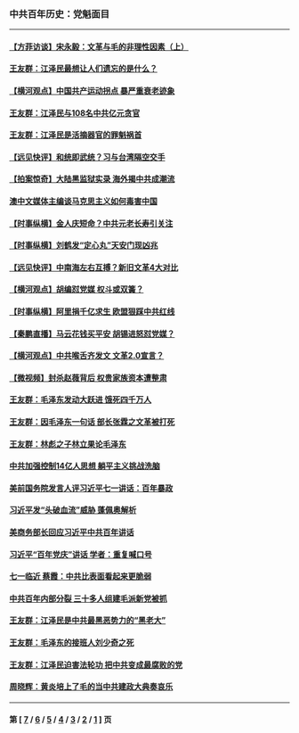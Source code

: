 ### 中共百年历史：党魁面目
---
#### [【方菲访谈】宋永毅：文革与毛的非理性因素（上）](../../pages/nf1176107/n13469956.md?06080430) 
#### [王友群：江泽民最想让人们遗忘的是什么？](../../pages/nf1176107/n13408949.md?06080430) 
#### [【横河观点】中国共产运动拐点 暴严重衰老迹象](../../pages/nf1176107/n13388333.md?06080430) 
#### [王友群：江泽民与108名中共亿元贪官](../../pages/nf1176107/n13352358.md?06080430) 
#### [王友群：江泽民是活摘器官的罪魁祸首](../../pages/nf1176107/n13336903.md?06080430) 
#### [【远见快评】和统即武统？习与台湾隔空交手](../../pages/nf1176107/n13297739.md?06080430) 
#### [【拍案惊奇】大陆黑监狱实录 海外揭中共成潮流](../../pages/nf1176107/n13288853.md?06080430) 
#### [澳中文媒体主编谈马克思主义如何毒害中国](../../pages/nf1176107/n13257387.md?06080430) 
#### [【时事纵横】金人庆短命？中共元老长寿引关注](../../pages/nf1176107/n13217934.md?06080430) 
#### [【时事纵横】刘鹤发“定心丸”天安门现凶兆](../../pages/nf1176107/n13215416.md?06080430) 
#### [【远见快评】中南海左右互搏？新旧文革4大对比](../../pages/nf1176107/n13214745.md?06080430) 
#### [【横河观点】胡编怼党媒 权斗或双簧？](../../pages/nf1176107/n13210864.md?06080430) 
#### [【时事纵横】阿里捐千亿求生 欧盟狠踩中共红线](../../pages/nf1176107/n13206431.md?06080430) 
#### [【秦鹏直播】马云花钱买平安 胡锡进怒怼党媒？](../../pages/nf1176107/n13206392.md?06080430) 
#### [【横河观点】中共喉舌齐发文 文革2.0宣言？](../../pages/nf1176107/n13201248.md?06080430) 
#### [【微视频】封杀赵薇背后 权贵家族资本遭整肃](../../pages/nf1176107/n13197798.md?06080430) 
#### [王友群：毛泽东发动大跃进 饿死四千万人](../../pages/nf1176107/n13177158.md?06080430) 
#### [王友群：因毛泽东一句话 部长张霖之文革被打死](../../pages/nf1176107/n13161711.md?06080430) 
#### [王友群：林彪之子林立果论毛泽东](../../pages/nf1176107/n13128622.md?06080430) 
#### [中共加强控制14亿人思想 躺平主义挑战洗脑](../../pages/nf1176107/n13094299.md?06080430) 
#### [美前国务院发言人评习近平七一讲话：百年暴政](../../pages/nf1176107/n13066986.md?06080430) 
#### [习近平发“头破血流”威胁 蓬佩奥解析](../../pages/nf1176107/n13063604.md?06080430) 
#### [美商务部长回应习近平中共百年讲话](../../pages/nf1176107/n13062903.md?06080430) 
#### [习近平“百年党庆”讲话 学者：重复喊口号](../../pages/nf1176107/n13061411.md?06080430) 
#### [七一临近 蔡霞：中共比表面看起来更脆弱](../../pages/nf1176107/n13056418.md?06080430) 
#### [中共百年内部分裂 三十多人组建毛派新党被抓](../../pages/nf1176107/n13044023.md?06080430) 
#### [王友群：江泽民是中共最黑恶势力的“黑老大”](../../pages/nf1176107/n13022180.md?06080430) 
#### [王友群：毛泽东的接班人刘少奇之死](../../pages/nf1176107/n12991772.md?06080430) 
#### [王友群：江泽民迫害法轮功 把中共变成最腐败的党](../../pages/nf1176107/n12947347.md?06080430) 
#### [周晓辉：黄炎培上了毛的当中共建政大典奏哀乐](../../pages/nf1176107/n12942780.md?06080430) 

---
#### 第 [ [7](./7.md?06080430) / [6](./6.md?06080430) / [5](./5.md?06080430) / [4](./4.md?06080430) / [3](./3.md?06080430) / [2](./2.md?06080430) / [1](./1.md?06080430) ] 页
